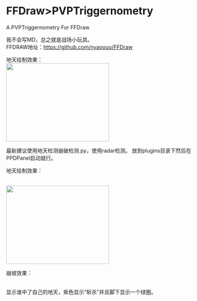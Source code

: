 # FFDraw>PVPTriggernometry
 A PVPTriggernometry For FFDraw

 我不会写MD，总之就是战场小玩具。
<br>FFDRAW地址：https://github.com/nyaoouo/FFDraw

地天绘制效果：
<br><img src="https://media.discordapp.net/attachments/964422812464975892/1107708609313378434/e6ceb3d7f8d2b32d.png" width = "277" height = "211" div align=center />
 
最新建议使用地天检测崩破检测.py，使用radar检测。
放到plugins目录下然后在PPDPanel启动就行。


地天绘制效果：

<br><img src="https://media.discordapp.net/attachments/888491076262981673/1107948077790273586/8b87c2a16f1f694f.png" width = "277" height = "211" div align=center />


崩坡效果：


<br>显示谁中了自己的地天，紫色显示“斩杀”并且脚下显示一个绿圈。
